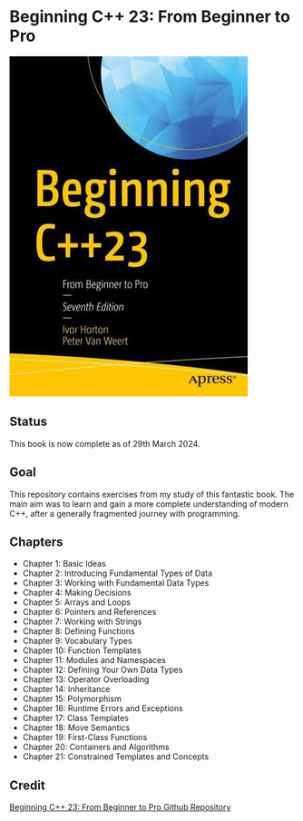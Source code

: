 # Beginning C++ 23: From Beginner to Pro
![](https://github.com/Apress/beginning-cpp23/blob/main/BeginningCpp23.jpg)
## Status
This book is now complete as of 29th March 2024.

## Goal
This repository contains exercises from my study of this fantastic book. The main aim was to learn and gain a more complete understanding of modern C++, after a generally fragmented journey with programming. 

## Chapters
- Chapter 1: Basic Ideas
- Chapter 2: Introducing Fundamental Types of Data
- Chapter 3: Working with Fundamental Data Types
- Chapter 4: Making Decisions
- Chapter 5: Arrays and Loops
- Chapter 6: Pointers and References
- Chapter 7: Working with Strings
- Chapter 8: Defining Functions
- Chapter 9: Vocabulary Types
- Chapter 10: Function Templates
- Chapter 11: Modules and Namespaces
- Chapter 12: Defining Your Own Data Types
- Chapter 13: Operator Overloading
- Chapter 14: Inheritance
- Chapter 15: Polymorphism
- Chapter 16: Runtime Errors and Exceptions
- Chapter 17: Class Templates
- Chapter 18: Move Semantics
- Chapter 19: First-Class Functions
- Chapter 20: Containers and Algorithms
- Chapter 21: Constrained Templates and Concepts

## Credit
[Beginning C++ 23: From Beginner to Pro Github Repository](https://github.com/Apress/beginning-cpp23/tree/main)

